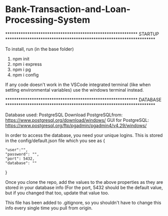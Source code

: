 # Bank-Transaction-and-Loan-Processing-System

************************************************************   STARTUP   ********************************************************************

To install, run (in the base folder)
1. npm init
2. npm i express
3. npm i pg
4. npm i config

If any code doesn't work in the VSCode integrated terminal (like when setting environmental variables) use the windows terminal instead.

************************************************************   DATABASE   ********************************************************************

Database used: PostgreSQL
Download PostgreSQLfrom: https://www.postgresql.org/download/windows/
GUI for PostgreSQL: https://www.postgresql.org/ftp/pgadmin/pgadmin4/v4.29/windows/

In order to access the database, you need your unique logins. This is stored in the config/default.json file which you see as 
{

    "user":"",
    "password": "",
    "port": 5432,
    "database": ""
    
}

Once you clone the repo, add the values to the above properties as they are stored in your database info (For the port, 5432 should be the default value, but if you changed that too, update that value too.

This file has been added to .gitignore, so you shouldn't have to change this info every single time you pull from origin.
